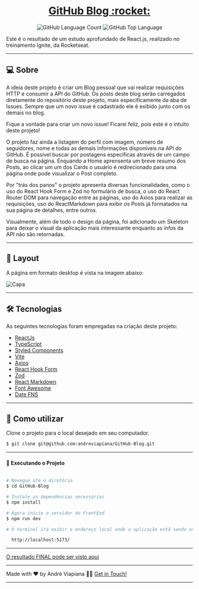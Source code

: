 <p align="center">
  <h1 align="center"><a href="https://githubblog.netlify.app/">GitHub Blog :rocket: </a></h1>
</p>

<p align="center" margin-top="25px" >
  <img alt="GitHub Language Count" src="https://img.shields.io/github/languages/count/andreviapiana/igniteTimer" />

  <img alt="GitHub Top Language" src="https://img.shields.io/github/languages/top/andreviapiana/igniteTimer" />
</p>


Este é o resultado de um estudo aprofundado de React.js, realizado no treinamento Ignite, da Rocketseat.

___

## 💻 Sobre
A ideia deste projeto é criar um Blog pessoal que vai realizar requisições HTTP e consumir a API do GitHub. Os posts deste blog serão carregados diretamente do repositório deste projeto, mais especificamente da aba de Issues. Sempre que um novo issue é cadastrado ele é exibido junto com os demais no blog. 

Fique a vontade para criar um novo issue! Ficarei feliz, pois este é o intuito deste projeto!

O projeto faz ainda a listagem do perfil com imagem, número de seguidores, nome e todas as demais informações disponíveis na API do GitHub. É possível buscar por postagens específicas através de um campo de busca na página. Enquando a Home aprensenta um breve resumo dos Posts, ao clicar um um dos Cards o usuário é redirecionado para uma página onde pode visualizar o Post completo.

Por "trás dos panos" o projeto apresenta diversas funcionalidades, como o uso do React Hook Form e Zod no formulário de busca, o uso do React Router DOM para navegação entre as páginas, uso do Axios para realizar as requisições, uso do ReactMarkdown para exibir os Posts já formatados na sua página de detalhes, entre outros.

Visualmente, além de todo o design da página, foi adicionado um Skeleton para deixar o visual da aplicação mais interessante enquanto as infos da API não são retornadas.

___

## 🎨 Layout
A página em formato desktop é vista na imagem abaixo:

![Capa](https://user-images.githubusercontent.com/106932234/219651058-efbbebd7-f567-4754-af61-950c0a2c4acb.png)

___

## 🛠 Tecnologias

As seguintes tecnologias foram empregadas na criação deste projeto:

- [ReactJs](https://reactjs.org)
- [TypeScript](https://www.typescriptlang.org/)
- [Styled Components](https://styled-components.com/)
- [Vite](https://vitejs.dev/)
- [Axios](https://axios-http.com/ptbr/docs/intro)
- [React Hook Form](https://react-hook-form.com/)
- [Zod](https://zod.dev/)
- [React Markdown](https://github.com/remarkjs/react-markdown)
- [Font Awesome](https://fontawesome.com/)
- [Date FNS](https://date-fns.org/)

___

## 🚀 Como utilizar

Clone o projeto para o local desejado em seu computador.

```bash
$ git clone git@github.com:andreviapiana/GitHub-Blog.git
```
___

#### 🚧 Executando o Projeto
```bash

# Navegue até o diretório
$ cd GitHub-Blog

# Instale as dependências necessárias
$ npm install

# Agora inicie o servidor do FrontEnd
$ npm run dev

# O terminal irá exibir o endereço local onde a aplicação está sendo executada. Basta digitar o mesmo endereço em seu navegador preferido. O endereço usado na criação do projeto foi este:

  http://localhost:5173/
```

___


[O resultado FINAL pode ser visto aqui](https://githubblog.netlify.app/)

___


Made with ❤️ by André Viapiana 👋🏽 [Get in Touch!](https://www.linkedin.com/in/andreviapiana/)

---
